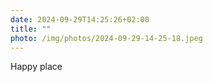 ```yaml
---
date: 2024-09-29T14:25:26+02:00
title: ""
photo: /img/photos/2024-09-29-14-25-18.jpeg
---
```

Happy place